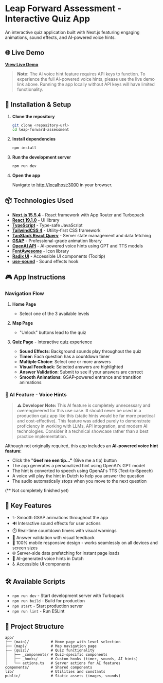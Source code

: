 # Leap Forward Assessment - Interactive Quiz App

An interactive quiz application built with Next.js featuring engaging animations, sound effects, and AI-powered voice hints.

## 🌐 Live Demo

**[View Live Demo](https://leap-forward-assessment.vercel.app/)**

> **Note:** The AI voice hint feature requires API keys to function. To experience the full AI-powered voice hints, please use the live demo link above. Running the app locally without API keys will have limited functionality.

## 🚀 Installation & Setup

1. **Clone the repository**

   ```bash
   git clone <repository-url>
   cd leap-forward-assessment
   ```

2. **Install dependencies**

   ```bash
   npm install
   ```

3. **Run the development server**

   ```bash
   npm run dev
   ```

4. **Open the app**

   Navigate to [http://localhost:3000](http://localhost:3000) in your browser.

## 📦 Technologies Used

- **[Next.js 15.5.4](https://nextjs.org)** - React framework with App Router and Turbopack
- **[React 19.1.0](https://react.dev)** - UI library
- **[TypeScript](https://www.typescriptlang.org/)** - Type-safe JavaScript
- **[TailwindCSS 4](https://tailwindcss.com/)** - Utility-first CSS framework
- **[TanStack React Query](https://tanstack.com/query)** - Server state management and data fetching
- **[GSAP](https://greensock.com/gsap/)** - Professional-grade animation library
- **[OpenAI API](https://openai.com/)** - AI-powered voice hints using GPT and TTS models
- **[FontAwesome](https://fontawesome.com/)** - Icon library
- **[Radix UI](https://www.radix-ui.com/)** - Accessible UI components (Tooltip)
- **[use-sound](https://github.com/joshwcomeau/use-sound)** - Sound effects hook

## 🎮 App Instructions

### Navigation Flow

1. **Home Page**

   - Select one of the 3 available levels

2. **Map Page**

   - "Unlock" buttons lead to the quiz

3. **Quiz Page** - Interactive quiz experience
   - **Sound Effects**: Background sounds play throughout the quiz
   - **Timer**: Each question has a countdown timer
   - **Multiple Choice**: Select one or more answers
   - **Visual Feedback**: Selected answers are highlighted
   - **Answer Validation**: Submit to see if your answers are correct
   - **Smooth Animations**: GSAP-powered entrance and transition animations

### 🤖 AI Feature - Voice Hints

> **⚠️ Developer Note:** This AI feature is completely unnecessary and overengineered for this use case. It should never be used in a production quiz app like this (static hints would be far more practical and cost-effective). This feature was added purely to demonstrate proficiency in working with LLMs, API integration, and modern AI technologies. Consider it a technical showcase rather than a best practice implementation.

Although not originally required, this app includes an **AI-powered voice hint feature**:

- Click the **"Geef me een tip..."** (Give me a tip) button
- The app generates a personalized hint using OpenAI's GPT model
- The hint is converted to speech using OpenAI's TTS (Text-to-Speech)
- A voice will play the hint in Dutch to help you answer the question
- The audio automatically stops when you move to the next question

(\*\* Not completely finished yet)

## 🎨 Key Features

- ✨ Smooth GSAP animations throughout the app
- 🔊 Interactive sound effects for user actions
- ⏱️ Real-time countdown timers with visual warnings
- 🎯 Answer validation with visual feedback
- 📱 100% mobile responsive design - works seamlessly on all devices and screen sizes
- 🌐 Server-side data prefetching for instant page loads
- 🎤 AI-generated voice hints in Dutch
- ♿ Accessible UI components

## 🛠️ Available Scripts

- `npm run dev` - Start development server with Turbopack
- `npm run build` - Build for production
- `npm start` - Start production server
- `npm run lint` - Run ESLint

## 📂 Project Structure

```
app/
├── (main)/          # Home page with level selection
├── (map)/           # Map navigation page
├── (quiz)/          # Quiz functionality
│   ├── _components/ # Quiz-specific components
│   ├── _hooks/      # Custom hooks (timer, sounds, AI hints)
│   └── actions.ts   # Server actions for AI features
components/          # Shared components
lib/                 # Utilities and constants
public/              # Static assets (images, sounds)
```
